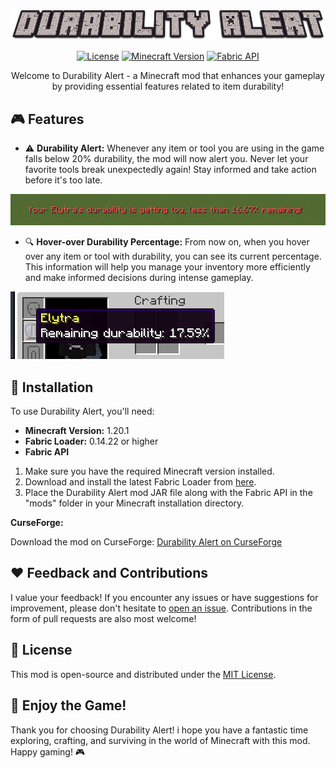 <p align="center">
  <img src="Durability-Alert.png" alt="Durability Alert">
</p>

<div align="center">
  
  <a href="">[![License](https://img.shields.io/badge/License-MIT-blue.svg)](LICENSE)</a>
  <a href="">![Minecraft Version](https://img.shields.io/badge/Minecraft-1.20.1-brightgreen.svg)</a>
  <a href="">![Fabric API](https://img.shields.io/badge/Fabric%20API-%3E%3D0.14.22-blue.svg)</a>

  Welcome to Durability Alert - a Minecraft mod that enhances your gameplay by providing essential features related to item durability!
</div>

## 🎮 Features

- ⚠️ **Durability Alert:** Whenever any item or tool you are using in the game falls below 20% durability, the mod will now alert you. Never let your favorite tools break unexpectedly again! Stay informed and take action before it's too late.
<img src="1.png" alt="Showing the feature.">

- 🔍 **Hover-over Durability Percentage:** From now on, when you hover over any item or tool with durability, you can see its current percentage. This information will help you manage your inventory more efficiently and make informed decisions during intense gameplay.
<img src="2.png" alt="Showing the feature.">

## 🚀 Installation

To use Durability Alert, you'll need:
- **Minecraft Version:** 1.20.1
- **Fabric Loader:** 0.14.22 or higher
- **Fabric API**

1. Make sure you have the required Minecraft version installed.
2. Download and install the latest Fabric Loader from [here](https://fabricmc.net/use/).
3. Place the Durability Alert mod JAR file along with the Fabric API in the "mods" folder in your Minecraft installation directory.

**CurseForge:**

Download the mod on CurseForge: [Durability Alert on CurseForge](https://legacy.curseforge.com/minecraft/mc-mods/durability-alert)

## ❤️ Feedback and Contributions

I value your feedback! If you encounter any issues or have suggestions for improvement, please don't hesitate to [open an issue](https://github.com/yourusername/Durability-Alert/issues). Contributions in the form of pull requests are also most welcome!

## 📝 License

This mod is open-source and distributed under the [MIT License](LICENSE).

## 🎉 Enjoy the Game!

Thank you for choosing Durability Alert! i hope you have a fantastic time exploring, crafting, and surviving in the world of Minecraft with this mod. Happy gaming! 🎮
